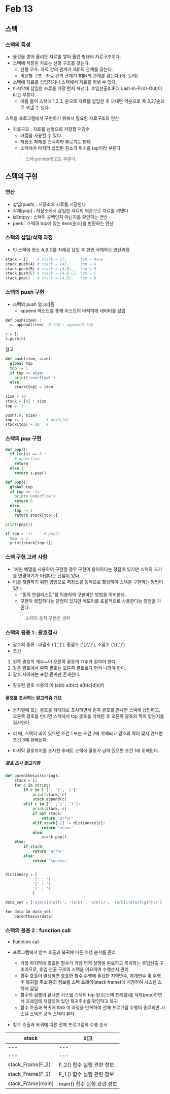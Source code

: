 # Feb 13
## 스택
### 스택의 특성
- 물건을 쌓아 올리듯 자료를 쌓아 올린 형태의 자료구조이다.
- 스택에 저장된 자료는 선형 구조를 갖는다.
  - 선형 구조: 자료 간의 관계가 1대1의 관계를 갖는다.
  - 비선형 구조 : 자료 간의 관계가 1대N의 관계를 갖는다.(예: 트리)
- 스택에 자료를 삽입하거나 스택에서 자료를 꺼낼 수 있다.
- 마지막에 삽입한 자료를 가장 먼저 꺼낸다. 후입선출(LIFO, Last-In-First-Out)이라고 부른다.
  - 예를 들어 스택에 1,2,3, 순으로 자료를 삽입한 후 꺼내면 역순으로 즉 3,2,1순으로 꺼낼 수 있다.

스택을 프로그램에서 구현하기 위해서 필요한 자료구조와 연산
- 자료구조 : 자료를 선형으로 저장할 저장수
  - 배열을 사용할 수 있다.
  - 저장소 자체를 스택이라 부르기도 한다.
  - 스택에서 마지막 삽입된 원소의 위치를 top이라 부른다.
  > 스택 pointer라고도 부른다.


## 스택의 구현
### 연산
- 삽입(push) : 저장소에 자료를 저장한다
- 삭제(pop) : 저장소에서 삽입한 자료의 역순으로 자료를 꺼낸다 
- isEmpty : 스택이 공백인지 아닌지를 확인하는 연산
- peek : 스택의 top에 있는 item(원소)을 반환하는 연산

### 스택의 삽입/삭제 과정
- 빈 스택에 원소 A,B,C를 차례로 삽입 후 한번 삭제하는 연산과정
```python
stack = []    # stack = [],      top = None
stack.push(A) # stack = [A],     top = A
stack.push(B) # stack = [A,B],   top = B
stack.push(C) # stack = [A,B,C], top = C
stack.pop()   # stack = [A,B],   top = B
```

### 스택의 push 구현
- 스택의 push 알고리즘
  - append 메소드를 통해 리스트의 마지막에 데이터를 삽입
```python
def push(item) :
  s. append(item)  # 단점 : append가 느림

s = []
s.push(0)
```
참고
```python
def push(item, size):
  global top
  top += 1
  if top == size:
    print('overflow!')
  else:
    stack[top] = item
  
size = 10
stack = [0] * size
top = -1

push(10, size)
top += 1          # push(20)
stack[top] = 20   # 
```

### 스택의 pop 구현
```python
def pop():
  if len(s) == 0 :
    # underflow
    return
  else :
    return s.pop()
```
```python
def pop():
  global top
  if top == -1:
    print('underflow')
    return 0
  else:
    top -= 1
    return stack[top+1]

print(pop())

if top > -1:     # pop()
  top -= 1
  print(stack[top+1])
```

### 스택 구현 고려 사항
- 1차원 배열을 사용하여 구현할 경우 구현이 용이하다는 장점이 있지만 스택의 크기를 변경하기가 어렵다는 단점이 있다.
- 이를 해결하기 위한 방법으로 저장소를 동적으로 할당하여 스택을 구현하는 방법이 있다.
  - "동적 연결리스트"를 이용하여 구현하는 방법을 의미한다.
  - 구현이 복잡하다는 단점이 있지만 메모리를 효율적으로 사용한다는 장점을 가진다.
  > 스택의 동적 구현은 생략

### 스택의 응용 1 : 괄호검사
- 괄호의 종류 : 대괄호 ('[',']'), 중괄호 ('{}','}'), 소괄호 ('()',')')
- 조건
1. 왼쪽 괄호의 개수ㅗ아 오른쪽 괄호의 개수가 같아야 한다.
2. 같은 괄호에서 왼쪽 괄호는 오른쪽 괄호보다 먼저 나와야 한다.
3. 괄호 사이에는 포함 관계만 존재한다.

- 잘못된 괄호 사용의 예
  (a(b)
  a(b)c)
  a{b(c[d]e}f)

#### 괄호를 조사하는 알고리즘 개요
- 문자열에 있는 괄호를 차례대로 조사하면서 왼쪽 괄호를 만나면 스택에 삽입하고, 오른쪽 괄호를 만나면 스택에서 top 괄호를 삭제한 후 오른쪽 괄호와 짝이 맞는지를 검사한다.

- 이 때, 스택이 비어 있으면 조건 1 또는 조건 2에 위배되고 괄호의 짝이 맞지 않으면 조건 3에 위배된다.

- 마지막 괄호까지를 조사한 후에도 스택에 괄호가 남아 있으면 조건 1에 위배된다.

##### 괄호 조사 알고리즘
```python
def parenthesis(string):
    stack = []
    for c in string:
        if c in ['[', '{', '(']:
            print(stack, c)
            stack.append(c)
        elif c in [']','}', ')']:
            print(stack, c)
            if not stack:
                return 'error'
            elif stack[-1] != dictionary[c]:
                return 'error'
            else:
                stack.pop()
    else:
        if stack:
            return 'error'
        else:
            return 'success'


dictionary = {
            ']' : '[',
            '}' : '{',
            ')' : '('
            }

data_set = ['a{b(c[d]e}f)', '(a(b)', 'a(b)c)', '(a{b[c(d{e}f)g]h}i)']

for data in data_set:
    parenthesis(data)
```

### 스택의 응용 2 : function call
- Function call
- 프로그램에서 함수 호출과 복귀에 따른 수행 순서를 관리
  - 가장 마지막에 호출된 함수가 가장 먼저 실행을 완료하고 복귀하는 후입선출 구조이므로, 후입 선출 구조의 스택을 이요하여 수행순서 관리
  - 함수 호출이 발생하면 호출한 함수 수행에 필요한 지역변수, 매개변수 및 수행 후 복귀할 주소 등의 정보를 스택 프레이(stack frame)에 저장하여 시스템 스택에 삽입
  - 함수의 실행이 끝나면 시스템 스택의 top 원소(스택 프레임)를 삭제(pop)하면서 프레임에 저장되어 있던 복귀주소를 확인하고 복귀
  - 함수 호출과 복귀에 따라 이 과정을 반복하여 전체 프로그램 수행이 종료되면 시스템 스택은 공백 스택이 된다.

- 함수 호출과 복귀에 따른 전체 프로그램의 수행 순서

|stack|비고|
|---|---|
|---|---|
|---|---|
|stack_Frame(F_2)|F_2() 함수 실행 관련 정보|
|stack_Frame(F_1)|F_1() 함수 실행 관련 정보|
|stack_Frame(main)|main() 함수 실행 관련 정보|
